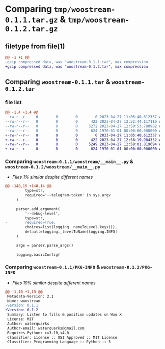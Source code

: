 # Comparing `tmp/woostream-0.1.1.tar.gz` & `tmp/woostream-0.1.2.tar.gz`

## filetype from file(1)

```diff
@@ -1 +1 @@
-gzip compressed data, was "woostream-0.1.1.tar", max compression
+gzip compressed data, was "woostream-0.1.2.tar", max compression
```

## Comparing `woostream-0.1.1.tar` & `woostream-0.1.2.tar`

### file list

```diff
@@ -1,4 +1,4 @@
--rw-r--r--   0        0        0        0 2023-04-27 11:05:40.612337 woostream-0.1.1/README.md
--rw-r--r--   0        0        0      422 2023-04-27 12:52:44.117116 woostream-0.1.1/pyproject.toml
--rw-r--r--   0        0        0     5272 2023-04-27 12:50:53.788982 woostream-0.1.1/woostream/__main__.py
--rw-r--r--   0        0        0      624 1970-01-01 00:00:00.000000 woostream-0.1.1/PKG-INFO
+-rw-r--r--   0        0        0        0 2023-04-27 11:05:40.612337 woostream-0.1.2/README.md
+-rw-r--r--   0        0        0      422 2023-04-27 12:58:19.984352 woostream-0.1.2/pyproject.toml
+-rw-r--r--   0        0        0     5249 2023-04-27 12:58:01.819694 woostream-0.1.2/woostream/__main__.py
+-rw-r--r--   0        0        0      624 1970-01-01 00:00:00.000000 woostream-0.1.2/PKG-INFO
```

### Comparing `woostream-0.1.1/woostream/__main__.py` & `woostream-0.1.2/woostream/__main__.py`

 * *Files 1% similar despite different names*

```diff
@@ -148,15 +148,14 @@
         type=str,
         required='--telegram-token' in sys.argv
     )
 
     parser.add_argument(
         '--debug-level',
         type=str,
-        required=True,
         choices=list(logging._nameToLevel.keys()),
         default=logging._levelToName[logging.INFO]
     )
 
     args = parser.parse_args()
 
     logging.basicConfig(
```

### Comparing `woostream-0.1.1/PKG-INFO` & `woostream-0.1.2/PKG-INFO`

 * *Files 19% similar despite different names*

```diff
@@ -1,10 +1,10 @@
 Metadata-Version: 2.1
 Name: woostream
-Version: 0.1.1
+Version: 0.1.2
 Summary: Listen to fills & position updates on Woo X
 License: MIT
 Author: waterquarks
 Author-email: waterquarks@gmail.com
 Requires-Python: >=3.10,<4.0
 Classifier: License :: OSI Approved :: MIT License
 Classifier: Programming Language :: Python :: 3
```

